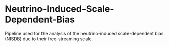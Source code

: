 # Neutrino-Induced-Scale-Dependent-Bias

Pipeline used for the analysis of the neutrino-induced scale-dependent bias (NISDB) due to their free-streaming scale.
